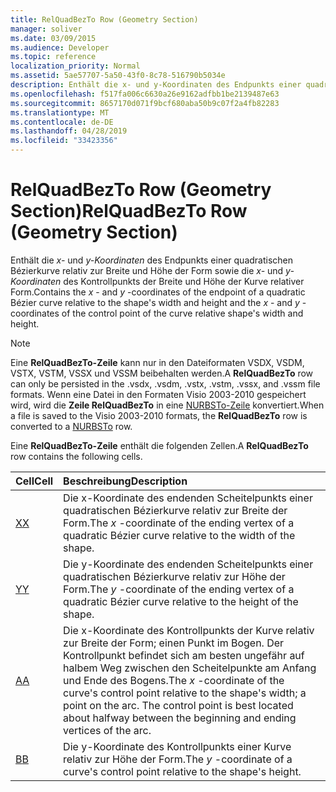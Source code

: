 ```yaml
---
title: RelQuadBezTo Row (Geometry Section)
manager: soliver
ms.date: 03/09/2015
ms.audience: Developer
ms.topic: reference
localization_priority: Normal
ms.assetid: 5ae57707-5a50-43f0-8c78-516790b5034e
description: Enthält die x- und y-Koordinaten des Endpunkts einer quadratischen Bézierkurve relativ zur Breite und Höhe der Form sowie die x- und y-Koordinaten des Kontrollpunkts der Breite und Höhe der Kurve relativer Form.
ms.openlocfilehash: f517fa006c6630a26e9162adfbb1be2139487e63
ms.sourcegitcommit: 8657170d071f9bcf680aba50b9c07f2a4fb82283
ms.translationtype: MT
ms.contentlocale: de-DE
ms.lasthandoff: 04/28/2019
ms.locfileid: "33423356"
---
```

# <a name="relquadbezto-row-geometry-section"></a><span data-ttu-id="c1c03-103">RelQuadBezTo Row (Geometry Section)</span><span class="sxs-lookup"><span data-stu-id="c1c03-103">RelQuadBezTo Row (Geometry Section)</span></span>

<span data-ttu-id="c1c03-104">Enthält die  *x-*  und  *y-Koordinaten*  des Endpunkts einer quadratischen Bézierkurve relativ zur Breite und Höhe der Form sowie die  *x-*  und  *y-Koordinaten*  des Kontrollpunkts der Breite und Höhe der Kurve relativer Form.</span><span class="sxs-lookup"><span data-stu-id="c1c03-104">Contains the  *x*  - and  *y*  -coordinates of the endpoint of a quadratic Bézier curve relative to the shape's width and height and the  *x*  - and  *y*  -coordinates of the control point of the curve relative shape's width and height.</span></span> 
  
> [!NOTE]
> <span data-ttu-id="c1c03-105">Eine **RelQuadBezTo-Zeile** kann nur in den Dateiformaten VSDX, VSDM, VSTX, VSTM, VSSX und VSSM beibehalten werden.</span><span class="sxs-lookup"><span data-stu-id="c1c03-105">A **RelQuadBezTo** row can only be persisted in the .vsdx, .vsdm, .vstx, .vstm, .vssx, and .vssm file formats.</span></span> <span data-ttu-id="c1c03-106">Wenn eine Datei in den Formaten Visio 2003-2010 gespeichert wird, wird die **Zeile RelQuadBezTo** in eine [NURBSTo-Zeile](nurbsto-row-geometry-section.md) konvertiert.</span><span class="sxs-lookup"><span data-stu-id="c1c03-106">When a file is saved to the Visio 2003-2010 formats, the **RelQuadBezTo** row is converted to a [NURBSTo](nurbsto-row-geometry-section.md) row.</span></span> 
  
<span data-ttu-id="c1c03-107">Eine **RelQuadBezTo-Zeile** enthält die folgenden Zellen.</span><span class="sxs-lookup"><span data-stu-id="c1c03-107">A **RelQuadBezTo** row contains the following cells.</span></span> 
  
|<span data-ttu-id="c1c03-108">**Cell**</span><span class="sxs-lookup"><span data-stu-id="c1c03-108">**Cell**</span></span>|<span data-ttu-id="c1c03-109">**Beschreibung**</span><span class="sxs-lookup"><span data-stu-id="c1c03-109">**Description**</span></span>|
|:-----|:-----|
|[<span data-ttu-id="c1c03-110">X</span><span class="sxs-lookup"><span data-stu-id="c1c03-110">X</span></span>](x-cell-geometry-section.md) <br/> |<span data-ttu-id="c1c03-111">Die  x-Koordinate des endenden Scheitelpunkts einer quadratischen Bézierkurve relativ zur Breite der Form.</span><span class="sxs-lookup"><span data-stu-id="c1c03-111">The  *x*  -coordinate of the ending vertex of a quadratic Bézier curve relative to the width of the shape.</span></span>  <br/> |
|[<span data-ttu-id="c1c03-112">Y</span><span class="sxs-lookup"><span data-stu-id="c1c03-112">Y</span></span>](y-cell-geometry-section.md) <br/> |<span data-ttu-id="c1c03-113">Die  y-Koordinate des endenden Scheitelpunkts einer quadratischen Bézierkurve relativ zur Höhe der Form.</span><span class="sxs-lookup"><span data-stu-id="c1c03-113">The  *y*  -coordinate of the ending vertex of a quadratic Bézier curve relative to the height of the shape.</span></span>  <br/> |
|[<span data-ttu-id="c1c03-114">A</span><span class="sxs-lookup"><span data-stu-id="c1c03-114">A</span></span>](a-cell-geometry-section.md) <br/> |<span data-ttu-id="c1c03-115">Die  x-Koordinate des Kontrollpunkts der Kurve relativ zur Breite der Form; einen Punkt im Bogen. Der Kontrollpunkt befindet sich am besten ungefähr auf halbem Weg zwischen den Scheitelpunkte am Anfang und Ende des Bogens.</span><span class="sxs-lookup"><span data-stu-id="c1c03-115">The  *x*  -coordinate of the curve's control point relative to the shape's width; a point on the arc. The control point is best located about halfway between the beginning and ending vertices of the arc.</span></span>  <br/> |
|[<span data-ttu-id="c1c03-116">B</span><span class="sxs-lookup"><span data-stu-id="c1c03-116">B</span></span>](b-cell-geometry-section.md) <br/> |<span data-ttu-id="c1c03-117">Die  y-Koordinate des Kontrollpunkts einer Kurve relativ zur Höhe der Form.</span><span class="sxs-lookup"><span data-stu-id="c1c03-117">The  *y*  -coordinate of a curve's control point relative to the shape's height.</span></span>  <br/> |
   

